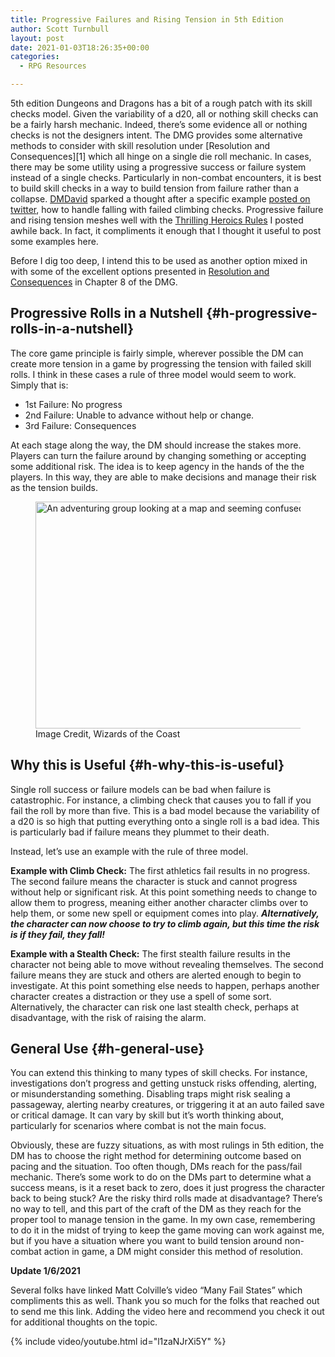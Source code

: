 ```yaml
---
title: Progressive Failures and Rising Tension in 5th Edition
author: Scott Turnbull
layout: post
date: 2021-01-03T18:26:35+00:00
categories:
  - RPG Resources

---
```

5th edition Dungeons and Dragons has a bit of a rough patch with its skill checks model. Given the variability of a d20, all or nothing skill checks can be a fairly harsh mechanic. Indeed, there&#8217;s some evidence all or nothing checks is not the designers intent. The DMG provides some alternative methods to consider with skill resolution under [Resolution and Consequences][1] which all hinge on a single die roll mechanic. In cases, there may be some utility using a progressive success or failure system instead of a single checks. Particularly in non-combat encounters, it is best to build skill checks in a way to build tension from failure rather than a collapse. <a href="https://dmdavid.com/" rel="noreferrer noopener" target="_blank">DMDavid</a> sparked a thought after a specific example <a href="https://twitter.com/optionalrule/status/1345790204758679556" rel="noreferrer noopener" target="_blank">posted on twitter</a>, how to handle falling with failed climbing checks. Progressive failure and rising tension meshes well with the <a data-type="post" data-id="117" href="https://optionalrule.com/2020/12/22/thrilling-heroics-rules-for-dd-5e/">Thrilling Heroics Rules</a> I posted awhile back. In fact, it compliments it enough that I thought it useful to post some examples here.

Before I dig too deep, I intend this to be used as another option mixed in with some of the excellent options presented in <a href="https://www.dndbeyond.com/sources/dmg/running-the-game#ResolutionandConsequences" target="_blank" rel="noreferrer noopener">Resolution and Consequences</a> in Chapter 8 of the DMG.

## Progressive Rolls in a Nutshell {#h-progressive-rolls-in-a-nutshell}

The core game principle is fairly simple, wherever possible the DM can create more tension in a game by progressing the tension with failed skill rolls. I think in these cases a rule of three model would seem to work. Simply that is:

  * 1st Failure: No progress
  * 2nd Failure: Unable to advance without help or change.
  * 3rd Failure: Consequences

At each stage along the way, the DM should increase the stakes more. Players can turn the failure around by changing something or accepting some additional risk. The idea is to keep agency in the hands of the the players. In this way, they are able to make decisions and manage their risk as the tension builds.

<div class="wp-block-image">
  <figure class="alignleft size-large"><img loading="lazy" width="480" height="363" src="https://optionalrule.com/wp-content/uploads/2021/02/skillcheck480w.jpg" alt="An adventuring group looking at a map and seeming confused." class="wp-image-558" srcset="https://optionalrule.com/wp-content/uploads/2021/02/skillcheck480w.jpg 480w, https://optionalrule.com/wp-content/uploads/2021/02/skillcheck480w-300x227.jpg 300w" sizes="(max-width: 480px) 100vw, 480px" /><figcaption>Image Credit, Wizards of the Coast</figcaption></figure>
</div>

## Why this is Useful {#h-why-this-is-useful}

Single roll success or failure models can be bad when failure is catastrophic. For instance, a climbing check that causes you to fall if you fail the roll by more than five. This is a bad model because the variability of a d20 is so high that putting everything onto a single roll is a bad idea. This is particularly bad if failure means they plummet to their death. 

Instead, let&#8217;s use an example with the rule of three model.  
  
**Example with Climb Check:** The first athletics fail results in no progress. The second failure means the character is stuck and cannot progress without help or significant risk. At this point something needs to change to allow them to progress, meaning either another character climbs over to help them, or some new spell or equipment comes into play. **_Alternatively, the character can now choose to try to climb again, but this time the risk is if they fail, they fall!_**

**Example with a Stealth Check:** The first stealth failure results in the character not being able to move without revealing themselves. The second failure means they are stuck and others are alerted enough to begin to investigate. At this point something else needs to happen, perhaps another character creates a distraction or they use a spell of some sort. Alternatively, the character can risk one last stealth check, perhaps at disadvantage, with the risk of raising the alarm.

## General Use {#h-general-use}

You can extend this thinking to many types of skill checks. For instance, investigations don&#8217;t progress and getting unstuck risks offending, alerting, or misunderstanding something. Disabling traps might risk sealing a passageway, alerting nearby creatures, or triggering it at an auto failed save or critical damage. It can vary by skill but it&#8217;s worth thinking about, particularly for scenarios where combat is not the main focus.

Obviously, these are fuzzy situations, as with most rulings in 5th edition, the DM has to choose the right method for determining outcome based on pacing and the situation. Too often though, DMs reach for the pass/fail mechanic. There&#8217;s some work to do on the DMs part to determine what a success means, is it a reset back to zero, does it just progress the character back to being stuck? Are the risky third rolls made at disadvantage? There&#8217;s no way to tell, and this part of the craft of the DM as they reach for the proper tool to manage tension in the game. In my own case, remembering to do it in the midst of trying to keep the game moving can work against me, but if you have a situation where you want to build tension around non-combat action in game, a DM might consider this method of resolution.

**Update 1/6/2021**

Several folks have linked Matt Colville&#8217;s video &#8220;Many Fail States&#8221; which compliments this as well. Thank you so much for the folks that reached out to send me this link. Adding the video here and recommend you check it out for additional thoughts on the topic. 

{% include video/youtube.html id="l1zaNJrXi5Y" %}